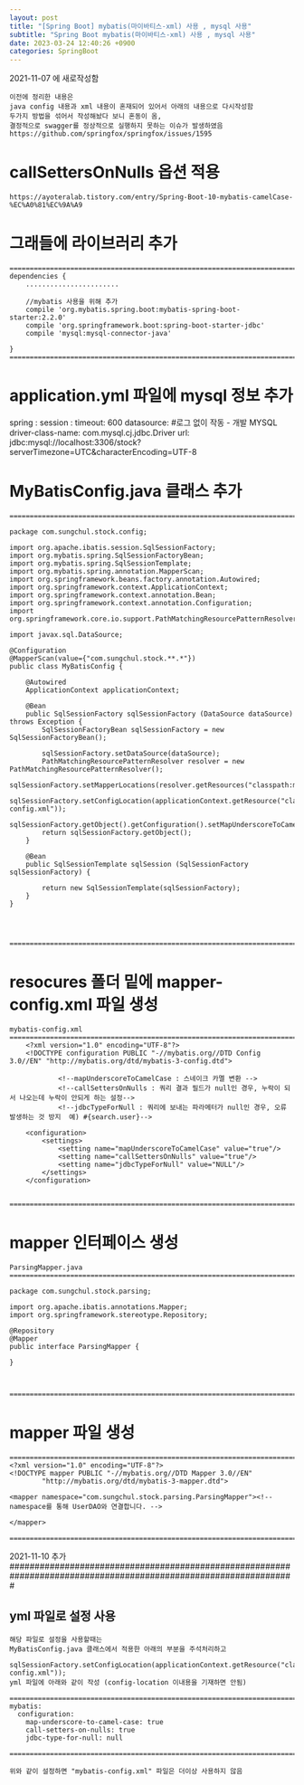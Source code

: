 ```yaml
---
layout: post
title: "[Spring Boot] mybatis(마이바티스-xml) 사용 , mysql 사용"
subtitle: "Spring Boot mybatis(마이바티스-xml) 사용 , mysql 사용"
date: 2023-03-24 12:40:26 +0900
categories: SpringBoot
---
```

2021-11-07 에 새로작성함

	이전에 정리한 내용은
	java config 내용과 xml 내용이 혼재되어 있어서 아래의 내용으로 다시작성함
	두가지 방법을 섞어서 작성해놨다 보니 혼동이 옴,
	결정적으로 swagger를 정상적으로 실행하지 못하는 이슈가 발생하였음
	https://github.com/springfox/springfox/issues/1595





# callSettersOnNulls  옵션 적용
	https://ayoteralab.tistory.com/entry/Spring-Boot-10-mybatis-camelCase-%EC%A0%81%EC%9A%A9


# 그래들에 라이브러리 추가

	=================================================================================================================
	dependencies {
		.......................
		
		//mybatis 사용을 위해 추가
		compile 'org.mybatis.spring.boot:mybatis-spring-boot-starter:2.2.0'
		compile 'org.springframework.boot:spring-boot-starter-jdbc'
		compile 'mysql:mysql-connector-java'

	}
	=================================================================================================================
	
# application.yml 파일에 mysql 정보 추가
spring :
  session :
    timeout: 600
  datasource:
    #로그 없이 작동 - 개발 MYSQL
    driver-class-name: com.mysql.cj.jdbc.Driver
    url: jdbc:mysql://localhost:3306/stock?serverTimezone=UTC&characterEncoding=UTF-8


# MyBatisConfig.java 클래스 추가

	=================================================================================================================

	package com.sungchul.stock.config;

	import org.apache.ibatis.session.SqlSessionFactory;
	import org.mybatis.spring.SqlSessionFactoryBean;
	import org.mybatis.spring.SqlSessionTemplate;
	import org.mybatis.spring.annotation.MapperScan;
	import org.springframework.beans.factory.annotation.Autowired;
	import org.springframework.context.ApplicationContext;
	import org.springframework.context.annotation.Bean;
	import org.springframework.context.annotation.Configuration;
	import org.springframework.core.io.support.PathMatchingResourcePatternResolver;

	import javax.sql.DataSource;

	@Configuration
	@MapperScan(value={"com.sungchul.stock.**.*"})
	public class MyBatisConfig {

		@Autowired
		ApplicationContext applicationContext;

		@Bean
		public SqlSessionFactory sqlSessionFactory (DataSource dataSource) throws Exception {
			SqlSessionFactoryBean sqlSessionFactory = new SqlSessionFactoryBean();

			sqlSessionFactory.setDataSource(dataSource);
			PathMatchingResourcePatternResolver resolver = new PathMatchingResourcePatternResolver();
			sqlSessionFactory.setMapperLocations(resolver.getResources("classpath:mapper/*Mapper.xml"));
			sqlSessionFactory.setConfigLocation(applicationContext.getResource("classpath:mybatis-config.xml"));
			sqlSessionFactory.getObject().getConfiguration().setMapUnderscoreToCamelCase(true);
			return sqlSessionFactory.getObject();
		}

		@Bean
		public SqlSessionTemplate sqlSession (SqlSessionFactory sqlSessionFactory) {

			return new SqlSessionTemplate(sqlSessionFactory);
		}
	}




	=================================================================================================================


# resocures 폴더 밑에  mapper-config.xml 파일 생성

	mybatis-config.xml
	=================================================================================================================
		<?xml version="1.0" encoding="UTF-8"?>
		<!DOCTYPE configuration PUBLIC "-//mybatis.org//DTD Config 3.0//EN" "http://mybatis.org/dtd/mybatis-3-config.dtd">

				<!--mapUnderscoreToCamelCase : 스네이크 카멜 변환 -->
				<!--callSettersOnNulls : 쿼리 결과 필드가 null인 경우, 누락이 되서 나오는데 누락이 안되게 하는 설정-->
				<!--jdbcTypeForNull : 쿼리에 보내는 파라메터가 null인 경우, 오류 발생하는 것 방지  예) #{search.user}-->

		<configuration>
			<settings>
				<setting name="mapUnderscoreToCamelCase" value="true"/>
				<setting name="callSettersOnNulls" value="true"/>
				<setting name="jdbcTypeForNull" value="NULL"/>
			</settings>
		</configuration>


	=================================================================================================================

# mapper 인터페이스 생성
	
	ParsingMapper.java
	=================================================================================================================

	package com.sungchul.stock.parsing;

	import org.apache.ibatis.annotations.Mapper;
	import org.springframework.stereotype.Repository;

	@Repository
	@Mapper
	public interface ParsingMapper {

	}



	=================================================================================================================



# mapper 파일 생성

	=================================================================================================================
	<?xml version="1.0" encoding="UTF-8"?>
	<!DOCTYPE mapper PUBLIC "-//mybatis.org//DTD Mapper 3.0//EN"
			"http://mybatis.org/dtd/mybatis-3-mapper.dtd">

	<mapper namespace="com.sungchul.stock.parsing.ParsingMapper"><!--namespace를 통해 UserDAO와 연결합니다. -->

	</mapper>

	=================================================================================================================


	
2021-11-10 추가
#################################################################################################################
## yml 파일로 설정 사용
	해당 파일로 설정을 사용할때는 
	MyBatisConfig.java 클래스에서 적용한 아래의 부분을 주석처리하고
		sqlSessionFactory.setConfigLocation(applicationContext.getResource("classpath:mybatis-config.xml"));
	yml 파일에 아래와 같이 작성 (config-location 이내용을 기재하면 안됨)

	=================================================================================================================
	mybatis:
	  configuration:
		map-underscore-to-camel-case: true
		call-setters-on-nulls: true
		jdbc-type-for-null: null

	=================================================================================================================
	
	위와 같이 설정하면 "mybatis-config.xml" 파일은 더이상 사용하지 않음
			                                                                                                                                                                                                                                                                                                                                                                                                                                                                                                                                                                                                                                                                                                                                                                                                                                                                                                                                                                                                                                                                                                                                                                                                                                                                                                                                                                                                                                                                                                                                                                                                                                                                                                                                                                                                                                                                                                                                                                                                                                                                                                                                                                                                                                                                                                                                                                                                                                                                                                                                                                                                                                                                                                                                                                                                                                                                                                                                                                                                                                                                                                                                                                                                                                                                                                                                                                                                                                                                                                                                                                                                                                                                                                                                                                                                                                                                                                                                                                                                                                                                                                                                                                                                                                                                                                                                                                                                                                                                                                                                                                                                                                                                                                                                                                                                                                                                                                                                                                                                                                                                                                                                                                                                                                                                                                                                                                                                                                                                                                                                                                                                                                                                                                                                                                                                                                                                                                                                                                                                                                                                                                                                                                                                                                                                                                                                                                                                                                                                                   
